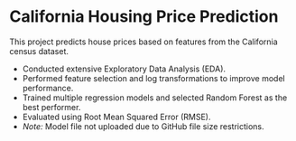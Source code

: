 # California Housing Price Prediction

This project predicts house prices based on features from the California census dataset.

- Conducted extensive Exploratory Data Analysis (EDA).
- Performed feature selection and log transformations to improve model performance.
- Trained multiple regression models and selected Random Forest as the best performer.
- Evaluated using Root Mean Squared Error (RMSE).
- *Note:* Model file not uploaded due to GitHub file size restrictions.
